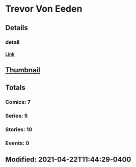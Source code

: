 # Trevor Von Eeden 
## Details
### detail
#### [Link](http://marvel.com/comics/creators/13456/trevor_von_eeden?utm_campaign=apiRef&utm_source=225578a89fc76f3d20fbffda5d17a88d)
## [Thumbnail](http://i.annihil.us/u/prod/marvel/i/mg/b/40/image_not_available.jpg)
## Totals
### Comics: 7
### Series: 5
### Stories: 10
### Events: 0
## Modified: 2021-04-22T11:44:29-0400